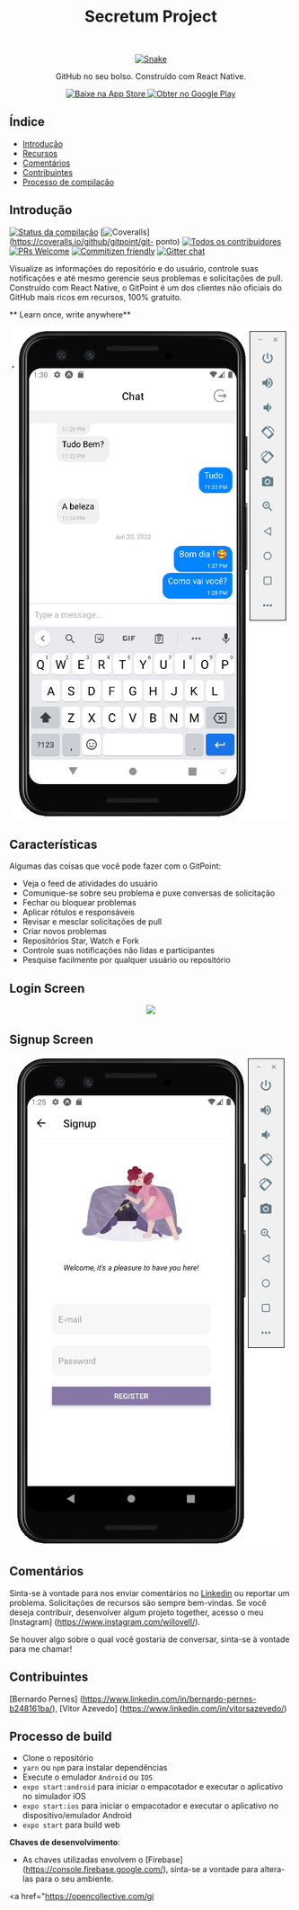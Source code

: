 <h1 align="center"> Secretum Project </h1> <br>
<p align="center">
  <a href="https://gitpoint.co/">
    <img alt="Snake" title="GitPoint" src="https://www.vipre.com/wp-content/uploads/2017/04/vipre-snake-icon.png" width="450">
  </a>
</p>

<p align="center">
  GitHub no seu bolso. Construído com React Native.
</p>

<p align="center">
  <a href="https://itunes.apple.com/us/app/gitpoint/id1251245162?mt=8">
    <img alt="Baixe na App Store" title="App Store" src="http://i.imgur.com/0n2zqHD.png" width="140">
  </a>

  <a href="https://play.google.com/store/apps/details?id=com.gitpoint">
    <img alt="Obter no Google Play" title="Google Play" src="http://i.imgur.com/mtGRPuM.png" width="140">
  </a>
</p>

<!-- START DOC gerado TOC, por favor, mantenha o comentário aqui para permitir a atualização automática -->
<!-- NÃO EDITE ESTA SEÇÃO, EM VEZ RE-EXECUTAR DOCTOC PARA ATUALIZAR -->
## Índice

- [Introdução](#introdução)
- [Recursos](#recursos)
- [Comentários](#feedback)
- [Contribuintes](#contribuidores)
- [Processo de compilação](#build-process)


<!-- END docdoc gerado TOC, por favor, mantenha o comentário aqui para permitir a atualização automática -->

## Introdução

[![Status da compilação](https://img.shields.io/travis/gitpoint/git-point.svg?style=flat-square)](https://travis-ci.org/gitpoint/git-point )
[![Coveralls](https://img.shields.io/coveralls/github/gitpoint/git-point.svg?style=flat-square)](https://coveralls.io/github/gitpoint/git- ponto)
[![Todos os contribuidores](https://img.shields.io/badge/all_contributors-73-orange.svg?style=flat-square)](./CONTRIBUTORS.md)
[![PRs Welcome](https://img.shields.io/badge/PRs-welcome-brightgreen.svg?style=flat-square)](http://makeapullrequest.com)
[![Commitizen friendly](https://img.shields.io/badge/commitizen-friendly-brightgreen.svg?style=flat-square)](http://commitizen.github.io/cz-cli/)
[![Gitter chat](https://img.shields.io/badge/chat-on_gitter-008080.svg?style=flat-square)](https://gitter.im/git-point)

Visualize as informações do repositório e do usuário, controle suas notificações e até mesmo gerencie seus problemas e solicitações de pull. Construído com React Native, o GitPoint é um dos clientes não oficiais do GitHub mais ricos em recursos, 100% gratuito.

** Learn once, write anywhere**

<p align="center">
  <img src = "https://raw.githubusercontent.com/willianrsouza/Secretum/master/build-images/Chat.png?token=GHSAT0AAAAAABVWPGM6FA4KRCWB23A4QKNMYVQQ3FQ" largura=350>
</p>

## Características


Algumas das coisas que você pode fazer com o GitPoint:

* Veja o feed de atividades do usuário
* Comunique-se sobre seu problema e puxe conversas de solicitação
* Fechar ou bloquear problemas
* Aplicar rótulos e responsáveis
* Revisar e mesclar solicitações de pull
* Criar novos problemas
* Repositórios Star, Watch e Fork
* Controle suas notificações não lidas e participantes
* Pesquise facilmente por qualquer usuário ou repositório

## Login Screen

<p align="center">
  <img src = "https://user-images.githubusercontent.com/79064410/174617125-eb32c7f9-0f2b-4e97-a347-6c77329278dd.png" largura=700>
</p>

## Signup Screen

<p align="center">
  <img src = "https://raw.githubusercontent.com/willianrsouza/Secretum/master/build-images/Signup.png?token=GHSAT0AAAAAABVWPGM742AXOYF4S2JYL42CYVQRIKQ" largura=700>
</p>

## Comentários


Sinta-se à vontade para nos enviar comentários no [Linkedin](https://www.linkedin.com/in/willianrsouza/) ou reportar um problema. Solicitações de recursos são sempre bem-vindas. Se você deseja contribuir, desenvolver algum projeto together, acesso o meu [Instagram] (https://www.instagram.com/willovell/).

Se houver algo sobre o qual você gostaria de conversar, sinta-se à vontade para me chamar!

## Contribuintes

[Bernardo Pernes] (https://www.linkedin.com/in/bernardo-pernes-b248161ba/), [Vitor Azevedo] (https://www.linkedin.com/in/vitorsazevedo/)

## Processo de build

- Clone o repositório
- `yarn` ou `npm` para instalar dependências
-  Execute o emulador `Android` ou `IOS`
- `expo start:android` para iniciar o empacotador e executar o aplicativo no simulador iOS 
- `expo start:ios` para iniciar o empacotador e executar o aplicativo no dispositivo/emulador Android 
- `expo start` para build web


**Chaves de desenvolvimento**:

- As chaves utilizadas envolvem o [Firebase] (https://console.firebase.google.com/), sinta-se a vontade para altera-las para o seu ambiente.

<a href="https://opencollective.com/gi
